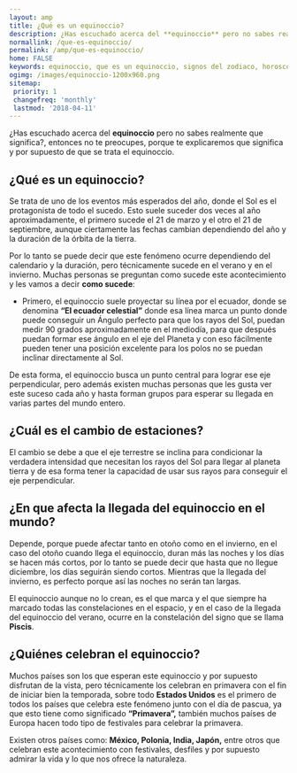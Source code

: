 ```yaml
---
layout: amp
title: ¿Qué es un equinoccio?
description: ¿Has escuchado acerca del **equinoccio** pero no sabes realmente que significa?, entonces no te preocupes, porque te explicaremos que significa y por supuesto de que se trata el equinoccio.
normallink: /que-es-equinoccio/
permalink: /amp/que-es-equinoccio/
home: FALSE
keywords: equinoccio, que es un equinoccio, signos del zodiaco, horoscopos, astros, cambio de estaciones
ogimg: /images/equinoccio-1200x960.png
sitemap:
 priority: 1
 changefreq: 'monthly'
 lastmod: '2018-04-11'
---
```


¿Has escuchado acerca del **equinoccio** pero no sabes realmente que
significa?, entonces no te preocupes, porque te explicaremos que
significa y por supuesto de que se trata el equinoccio.

<amp-img src="http://horoscopo-del-dia.com/images/equinoccio-1200x960.png" width=1200 height=960 layout="responsive"></amp-img>

## ¿Qué es un equinoccio?

Se trata de uno de los eventos más esperados del año, donde el Sol es el
protagonista de todo el sucedo. Esto suele suceder dos veces al año
aproximadamente, el primero sucede el 21 de marzo y el otro el 21 de
septiembre, aunque ciertamente las fechas cambian dependiendo del año y
la duración de la órbita de la tierra.

Por lo tanto se puede decir que este fenómeno ocurre dependiendo del
calendario y la duración, pero técnicamente sucede en el verano y en el
invierno. Muchas personas se preguntan como sucede este acontecimiento y
les vamos a decir **como sucede**:

-   Primero, el equinoccio suele proyectar su línea por el ecuador,
    donde se denomina **“El ecuador celestial”** donde esa línea marca
    un punto donde puede conseguir un Ángulo perfecto para que los rayos
    del Sol, puedan medir 90 grados aproximadamente en el mediodía, para
    que después puedan formar ese ángulo en el eje del Planeta y con eso
    fácilmente pueden tener una posición excelente para los polos no se
    puedan inclinar directamente al Sol.

De esta forma, el equinoccio busca un punto central para lograr ese eje
perpendicular, pero además existen muchas personas que les gusta ver
este suceso cada año y hasta forman grupos para esperar su llegada en
varias partes del mundo entero.

## ¿Cuál es el cambio de estaciones?

El cambio se debe a que el eje terrestre se inclina para condicionar la
verdadera intensidad que necesitan los rayos del Sol para llegar al
planeta tierra y de esa forma tener la capacidad de usar sus rayos para
conseguir el eje perpendicular.

<amp-img src="http://horoscopo-del-dia.com/images/equinoccio2.jpg" width=1024 height=768 layout="responsive"></amp-img>

## ¿En que afecta la llegada del equinoccio en el mundo?

Depende, porque puede afectar tanto en otoño como en el invierno, en el
caso del otoño cuando llega el equinoccio, duran más las noches y los
días se hacen más cortos, por lo tanto se puede decir que hasta que no
llegue diciembre, los días seguirán siendo cortos. Mientras que la
llegada del invierno, es perfecto porque así las noches no serán tan
largas.

El equinoccio aunque no lo crean, es el que marca y el que siempre ha
marcado todas las constelaciones en el espacio, y en el caso de la
llegada del equinoccio del verano, ocurre en la constelación del signo
que se llama **Piscis**.

## ¿Quiénes celebran el equinoccio?

Muchos países son los que esperan este equinoccio y por supuesto
disfrutan de la vista, pero técnicamente los celebran en primavera con
el fin de iniciar bien la temporada, sobre todo **Estados Unidos** es el
primero de todos los países que celebra este fenómeno junto con el día
de pascua, ya que esto tiene como significado **“Primavera”,** también
muchos países de Europa hacen todo tipo de festivales para celebrar la
primavera.

<amp-img src="http://horoscopo-del-dia.com/images/equinoccio3.jpg" width=800 height=600 layout="responsive"></amp-img>

Existen otros países como: **México, Polonia, India, Japón,** entre
otros que celebran este acontecimiento con festivales, desfiles y por
supuesto admirar la vida y lo que nos ofrece la naturaleza.
